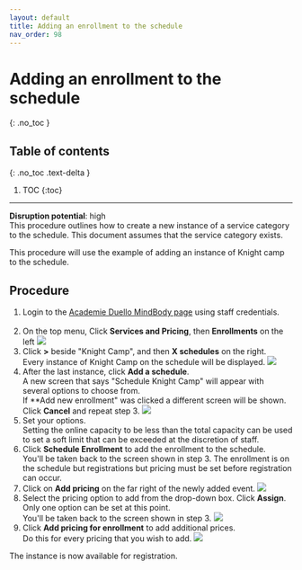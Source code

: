 ```yaml
---
layout: default
title: Adding an enrollment to the schedule
nav_order: 98
---
```


# Adding an enrollment to the schedule
{: .no_toc }

## Table of contents
{: .no_toc .text-delta }

1. TOC
{:toc}
---
**Disruption potential**: high  
This procedure outlines how to create a new instance of a service category to the schedule. 
This document assumes that the service category exists.

This procedure will use the example of adding an instance of Knight camp to the schedule.

## Procedure

1. Login to the [Academie Duello MindBody page](https://clients.mindbodyonline.com/LoginLaunch?studioid=154406) using staff credentials. <br><br>
2. On the top menu, Click **Services and Pricing**, then **Enrollments** on the left
[<img src="http://github.com/clintonbf/Lynns-and-Clints-doc-project/blob/gh-pages/assets/images/create-event-2.png" />](http://github.com/clintonbf/Lynns-and-Clints-doc-project/blob/gh-pages/assets/images/create-event-2.png)
3. Click **>** beside "Knight Camp", and then **X schedules** on the right.  
Every instance of Knight Camp on the schedule will be displayed.
[<img src="http://github.com/clintonbf/Lynns-and-Clints-doc-project/blob/gh-pages/assets/images/create-event-3.png" />](http://github.com/clintonbf/Lynns-and-Clints-doc-project/blob/gh-pages/assets/images/create-event-3.png)
4. After the last instance, click **Add a schedule**.  
A new screen that says "Schedule Knight Camp" will appear with several options to choose from.  
If **Add new enrollment" was clicked a different screen will be shown. Click **Cancel** and repeat step 3.
[<img src="http://github.com/clintonbf/Lynns-and-Clints-doc-project/blob/gh-pages/assets/images/create-event-4.png" />](http://github.com/clintonbf/Lynns-and-Clints-doc-project/blob/gh-pages/assets/images/create-event-4.png)
5. Set your options.  
Setting the online capacity to be less than the total capacity can be used to set a soft limit that can be exceeded at the discretion of staff.
6. Click **Schedule Enrollment** to add the enrollment to the schedule.  
You'll be taken back to the screen shown in step 3. 
The enrollment is on the schedule but registrations but pricing must be set before registration can occur.
7. Click on **Add pricing** on the far right of the newly added event.
[<img src="http://github.com/clintonbf/Lynns-and-Clints-doc-project/blob/gh-pages/assets/images/create-event-7.png" />](http://github.com/clintonbf/Lynns-and-Clints-doc-project/blob/gh-pages/assets/images/create-event-7.png)
8. Select the pricing option to add from the drop-down box. Click **Assign**.
Only one option can be set at this point.  
You'll be taken back to the screen shown in step 3.
[<img src="http://github.com/clintonbf/Lynns-and-Clints-doc-project/blob/gh-pages/assets/images/create-event-8.png" />](http://github.com/clintonbf/Lynns-and-Clints-doc-project/blob/gh-pages/assets/images/create-event-8.png)
9. Click **Add pricing for enrollment** to add additional prices.  
Do this for every pricing that you wish to add.
[<img src="http://github.com/clintonbf/Lynns-and-Clints-doc-project/blob/gh-pages/assets/images/create-event-9.png" />](http://github.com/clintonbf/Lynns-and-Clints-doc-project/blob/gh-pages/assets/images/create-event-9.png)

The instance is now available for registration.
